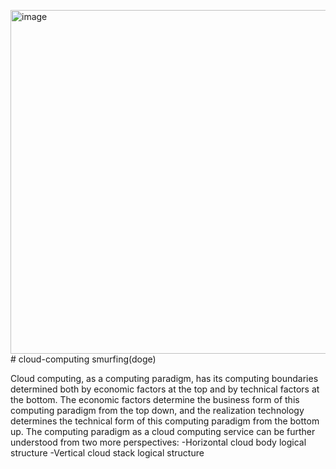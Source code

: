 <img width="550" alt="image" src="https://github.com/Seto1919810/cloud-computing/assets/103621922/73d8c875-3d32-4311-92f0-015cf81c819c"># cloud-computing
smurfing(doge)

Cloud computing, as a computing paradigm, has its computing boundaries determined both by economic factors at the top and by technical factors at the bottom. The economic factors determine the business form of this computing paradigm from the top down, and the realization technology determines the technical form of this computing paradigm from the bottom up. The computing paradigm as a cloud computing service can be further understood from two more perspectives:
-Horizontal cloud body logical structure
-Vertical cloud stack logical structure
